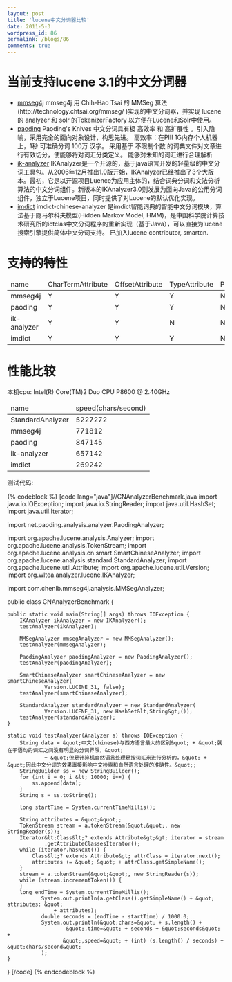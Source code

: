 ```yaml
---
layout: post
title: 'lucene中文分词器比较'
date: 2011-5-3
wordpress_id: 86
permalink: /blogs/86
comments: true
---
```

# 当前支持lucene 3.1的中文分词器

<ul>
<li><a href="http://code.google.com/p/mmseg4j/">mmseg4j</a>
mmseg4j 用 Chih-Hao Tsai 的 MMSeg 算法(http://technology.chtsai.org/mmseg/ )实现的中文分词器，并实现 lucene 的 analyzer 和 solr 的TokenizerFactory 以方便在Lucene和Solr中使用。 </li>
<li><a href="http://code.google.com/p/paoding/">paoding</a>
Paoding's Knives 中文分词具有极 高效率 和 高扩展性 。引入隐喻，采用完全的面向对象设计，构思先进。
高效率：在PIII 1G内存个人机器上，1秒 可准确分词 100万 汉字。
采用基于 不限制个数 的词典文件对文章进行有效切分，使能够将对词汇分类定义。
能够对未知的词汇进行合理解析 </li>
<li><a href="http://code.google.com/p/ik-analyzer/">ik-analyzer</a>
IKAnalyzer是一个开源的，基于java语言开发的轻量级的中文分词工具包。从2006年12月推出1.0版开始，IKAnalyzer已经推出了3个大版本。最初，它是以开源项目Luence为应用主体的，结合词典分词和文法分析算法的中文分词组件。新版本的IKAnalyzer3.0则发展为面向Java的公用分词组件，独立于Lucene项目，同时提供了对Lucene的默认优化实现。</li>
<li><a href="http://code.google.com/p/imdict-chinese-analyzer/">imdict</a>
imdict-chinese-analyzer 是imdict智能词典的智能中文分词模块，算法基于隐马尔科夫模型(Hidden Markov Model, HMM)，是中国科学院计算技术研究所的ictclas中文分词程序的重新实现（基于Java），可以直接为lucene搜索引擎提供简体中文分词支持。 已加入lucene contributor, smartcn.</li>
</ul>

# 支持的特性

<table>
  <thead>
     <td>name</td>
     <td>CharTermAttribute</td>
     <td>OffsetAttribute</td>
     <td>TypeAttribute</td>
     <td>PositionIncrementAttribute</td>
     <td>KeywordAttribute</td>
  </thead>
  <tr>
     <td>mmseg4j</td>
     <td>Y</td>
     <td>Y</td>
     <td>Y</td>
     <td>N</td>
     <td>N</td>
  </tr>
  <tr>
     <td>paoding</td>
     <td>Y</td>
     <td>Y</td>
     <td>Y</td>
     <td>N</td>
     <td>N</td>
  </tr>
  <tr>
     <td>ik-analyzer</td>
     <td>Y</td>
     <td>Y</td>
     <td>N</td>
     <td>N</td>
     <td>N</td>
  </tr>
  <tr>
     <td>imdict</td>
     <td>Y</td>
     <td>Y</td>
     <td>Y</td>
     <td>N</td>
     <td>Y</td>
  </tr>
</table>

# 性能比较

本机cpu: Intel(R) Core(TM)2 Duo CPU     P8600  @ 2.40GHz

<table>
  <thead>
     <td>name</td>
     <td>speed(chars/second)</td>
  </thead>
  <tr>
     <td>StandardAnalyzer</td>
     <td>5227272</td>
  </tr>
  <tr>
     <td>mmseg4j</td>
     <td>771812</td>
  </tr>
  <tr>
     <td>paoding</td>
     <td>847145</td>
  </tr>
  <tr>
     <td>ik-analyzer</td>
     <td>657142</td>
  </tr>
  <tr>
     <td>imdict</td>
     <td>269242</td>
  </tr>
</table>

测试代码:

{% codeblock %}
[code lang="java"]//CNAnalyzerBenchmark.java
import java.io.IOException;
import java.io.StringReader;
import java.util.HashSet;
import java.util.Iterator;

import net.paoding.analysis.analyzer.PaodingAnalyzer;

import org.apache.lucene.analysis.Analyzer;
import org.apache.lucene.analysis.TokenStream;
import org.apache.lucene.analysis.cn.smart.SmartChineseAnalyzer;
import org.apache.lucene.analysis.standard.StandardAnalyzer;
import org.apache.lucene.util.Attribute;
import org.apache.lucene.util.Version;
import org.wltea.analyzer.lucene.IKAnalyzer;

import com.chenlb.mmseg4j.analysis.MMSegAnalyzer;

public class CNAnalyzerBenchmark {

    public static void main(String[] args) throws IOException {
        IKAnalyzer ikAnalyzer = new IKAnalyzer();
        testAnalyzer(ikAnalyzer);

        MMSegAnalyzer mmsegAnalyzer = new MMSegAnalyzer();
        testAnalyzer(mmsegAnalyzer);

        PaodingAnalyzer paodingAnalyzer = new PaodingAnalyzer();
        testAnalyzer(paodingAnalyzer);

        SmartChineseAnalyzer smartChineseAnalyzer = new SmartChineseAnalyzer(
                Version.LUCENE_31, false);
        testAnalyzer(smartChineseAnalyzer);

        StandardAnalyzer standardAnalyzer = new StandardAnalyzer(
                Version.LUCENE_31, new HashSet&lt;String&gt;());
        testAnalyzer(standardAnalyzer);
    }

    static void testAnalyzer(Analyzer a) throws IOException {
        String data = &quot;中文(chinese)与西方语言最大的区别&quot; + &quot;就在于语句的词汇之间没有明显的分词界限，&quot;
                + &quot;但是计算机自然语言处理是按词汇来进行分析的，&quot; + &quot;因此中文分词的效果直接影响中文检索和自然语言处理的准确性。&quot;;
        StringBuilder ss = new StringBuilder();
        for (int i = 0; i &lt; 10000; i++) {
            ss.append(data);
        }
        String s = ss.toString();

        long startTime = System.currentTimeMillis();

        String attributes = &quot;&quot;;
        TokenStream stream = a.tokenStream(&quot;&quot;, new StringReader(s));
        Iterator&lt;Class&lt;? extends Attribute&gt;&gt; iterator = stream
                .getAttributeClassesIterator();
        while (iterator.hasNext()) {
            Class&lt;? extends Attribute&gt; attrClass = iterator.next();
            attributes += &quot; &quot; + attrClass.getSimpleName();
        }
        stream = a.tokenStream(&quot;&quot;, new StringReader(s));
        while (stream.incrementToken()) {
        }
        long endTime = System.currentTimeMillis();
               System.out.println(a.getClass().getSimpleName() + &quot; attributes: &quot;
                   + attributes);
               double seconds = (endTime - startTime) / 1000.0;
               System.out.println(&quot;chars=&quot; + s.length() + 
                       &quot;,time=&quot; + seconds + &quot;seconds&quot; + 
                      &quot;,speed=&quot; + (int) (s.length() / seconds) + &quot;chars/second&quot;
               );
    }
}
[/code]
{% endcodeblock %}
